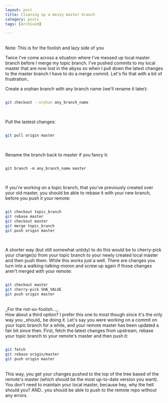 ```yaml
---
layout: post
title: Cleaning up a messy master branch
category: posts
tags: [Archived]

---
```

<br>
Note: This is for the foolish and lazy side of you

Twice I've come across a situation where I've messed up local master branch before I merge my topic branch. I've pushed commits to my local master that are now lost in the abyss so when I pull down the latest changes to the master branch I have to do a merge commit. Let's fix that with a bit of frustration..

Create a orphan branch with any branch name (we'll rename it later):

~~~ bash

git checkout --orphan any_branch_name

~~~
<br>

Pull the lastest changes:

~~~ bash

git pull origin master

~~~
<br>

Rename the branch back to master if you fancy it:

~~~

git branch -m any_branch_name master

~~~
<br>

If you're working on a topic branch, that you've previously created over your old master, you should be able to rebase it with your new branch, before you push it your remote:

~~~ bash

git checkout topic_branch
git rebase master
git checkout master
git merge topic_branch
git push origin master

~~~
<br>

A shorter way (but still somewhat untidy) to do this would be to cherry-pick your change(s) from your topic branch to your newly created local master and then push them. While this works just a well. There are changes you turn into a walking-talking-moron and screw up again if those changes aren't merged with your remote:

~~~ bash

git checkout master
git cherry-pick SHA_VALUE
git push origin master

~~~
<br>
_For the not-so-foolish..._<br>
How about a third option? I prefer this one to most though since it's the only way you _should_ be doing it.
Let's say you were working on a commit on your topic branch for a while, and your remote master has been updated a fair bit since then.
First, fetch the latest changes from upstream, rebase your topic branch to your remote's master and then push it:

~~~ bash

git fetch
git rebase origin/master
git push origin master

~~~
<br>
This way, you get your changes pushed to the top of the tree based of the remote's master (which should be the most up-to-date version you want). You don't need to maintain your local master, because hey, why the hell should you? AND.. you should be able to push to the remote repo without any errors.